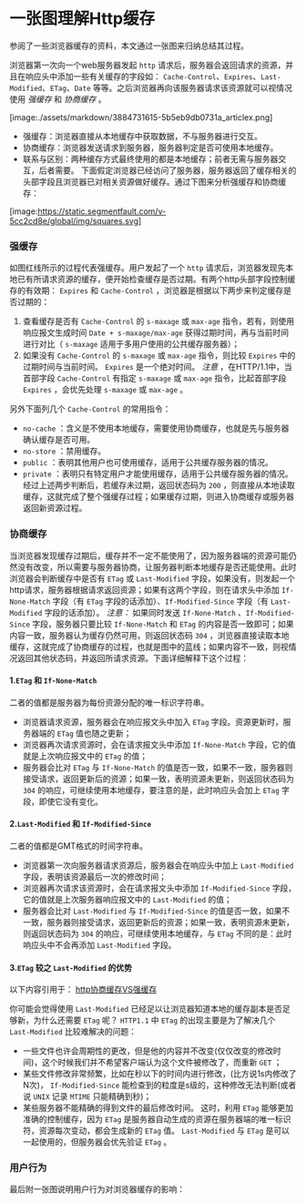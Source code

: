 # 一张图理解Http缓存
参阅了一些浏览器缓存的资料，本文通过一张图来归纳总结其过程。

浏览器第一次向一个web服务器发起 `http` 请求后，服务器会返回请求的资源，并且在响应头中添加一些有关缓存的字段如： `Cache-Control`、`Expires`、`Last-Modified`、`ETag`、`Date` 等等。之后浏览器再向该服务器请求该资源就可以视情况使用 *强缓存* 和 *协商缓存* 。


[image:./assets/markdown/3884731615-5b5eb9db0731a_articlex.png]


* 强缓存：浏览器直接从本地缓存中获取数据，不与服务器进行交互。
* 协商缓存：浏览器发送请求到服务器，服务器判定是否可使用本地缓存。
* 联系与区别：两种缓存方式最终使用的都是本地缓存；前者无需与服务器交互，后者需要。
下面假定浏览器已经访问了服务器，服务器返回了缓存相关的头部字段且浏览器已对相关资源做好缓存。通过下图来分析强缓存和协商缓存：

[image:https://static.segmentfault.com/v-5cc2cd8e/global/img/squares.svg]
### 强缓存

如图红线所示的过程代表强缓存。用户发起了一个 `http` 请求后，浏览器发现先本地已有所请求资源的缓存，便开始检查缓存是否过期。有两个http头部字段控制缓存的有效期： `Expires` 和 `Cache-Control` ，浏览器是根据以下两步来判定缓存是否过期的：

1. 查看缓存是否有 `Cache-Control` 的 `s-maxage` 或 `max-age` 指令，若有，则使用响应报文生成时间 `Date + s-maxage/max-age` 获得过期时间，再与当前时间进行对比（ `s-maxage` 适用于多用户使用的公共缓存服务器）；
2. 如果没有 `Cache-Control` 的 `s-maxage` 或 `max-age` 指令，则比较 `Expires` 中的过期时间与当前时间。 `Expires` 是一个绝对时间。
*注意* ，在HTTP/1.1中，当首部字段 `Cache-Control` 有指定 `s-maxage` 或 `max-age` 指令，比起首部字段 `Expires` ，会优先处理 `s-maxage` 或 `max-age` 。

另外下面列几个 `Cache-Control` 的常用指令：

* `no-cache` ：含义是不使用本地缓存，需要使用协商缓存，也就是先与服务器确认缓存是否可用。
* `no-store` ：禁用缓存。
* `public` ：表明其他用户也可使用缓存，适用于公共缓存服务器的情况。
* `private` ：表明只有特定用户才能使用缓存，适用于公共缓存服务器的情况。
经过上述两步判断后，若缓存未过期，返回状态码为 `200` ，则直接从本地读取缓存，这就完成了整个强缓存过程；如果缓存过期，则进入协商缓存或服务器返回新资源过程。

### 协商缓存

当浏览器发现缓存过期后，缓存并不一定不能使用了，因为服务器端的资源可能仍然没有改变，所以需要与服务器协商，让服务器判断本地缓存是否还能使用。此时浏览器会判断缓存中是否有 `ETag` 或 `Last-Modified` 字段，如果没有，则发起一个http请求，服务器根据请求返回资源；如果有这两个字段，则在请求头中添加 `If-None-Match` 字段（有 `ETag` 字段的话添加）、`If-Modified-Since` 字段（有 `Last-Modified` 字段的话添加）。 *注意：* 如果同时发送 `If-None-Match` 、`If-Modified-Since` 字段，服务器只要比较 `If-None-Match` 和 `ETag` 的内容是否一致即可；如果内容一致，服务器认为缓存仍然可用，则返回状态码 `304` ，浏览器直接读取本地缓存，这就完成了协商缓存的过程，也就是图中的蓝线；如果内容不一致，则视情况返回其他状态码，并返回所请求资源。下面详细解释下这个过程：

#### 1.`ETag` 和 `If-None-Match`

二者的值都是服务器为每份资源分配的唯一标识字符串。

* 浏览器请求资源，服务器会在响应报文头中加入 `ETag` 字段。资源更新时，服务器端的 `ETag` 值也随之更新；
* 浏览器再次请求资源时，会在请求报文头中添加 `If-None-Match` 字段，它的值就是上次响应报文中的 `ETag` 的值；
* 服务器会比对 `ETag` 与 `If-None-Match` 的值是否一致，如果不一致，服务器则接受请求，返回更新后的资源；如果一致，表明资源未更新，则返回状态码为 `304` 的响应，可继续使用本地缓存，要注意的是，此时响应头会加上 `ETag` 字段，即使它没有变化。
#### 2.`Last-Modified` 和 `If-Modified-Since`

二者的值都是GMT格式的时间字符串。

* 浏览器第一次向服务器请求资源后，服务器会在响应头中加上 `Last-Modified` 字段，表明该资源最后一次的修改时间；
* 浏览器再次请求该资源时，会在请求报文头中添加 `If-Modified-Since` 字段，它的值就是上次服务器响应报文中的 `Last-Modified` 的值；
* 服务器会比对 `Last-Modified` 与 `If-Modified-Since` 的值是否一致，如果不一致，服务器则接受请求，返回更新后的资源；如果一致，表明资源未更新，则返回状态码为 `304` 的响应，可继续使用本地缓存，与 `ETag` 不同的是：此时响应头中不会再添加 `Last-Modified` 字段。
#### 3.`ETag` 较之 `Last-Modified` 的优势

以下内容引用于： [http协商缓存VS强缓存](https://www.cnblogs.com/wonyun/p/5524617.html)

你可能会觉得使用 `Last-Modified` 已经足以让浏览器知道本地的缓存副本是否足够新，为什么还需要 `ETag` 呢？ `HTTP1.1` 中 `ETag` 的出现主要是为了解决几个 `Last-Modified` 比较难解决的问题：

* 一些文件也许会周期性的更改，但是他的内容并不改变(仅仅改变的修改时间)，这个时候我们并不希望客户端认为这个文件被修改了，而重新 `GET` ；
* 某些文件修改非常频繁，比如在秒以下的时间内进行修改，(比方说1s内修改了N次)， `If-Modified-Since` 能检查到的粒度是s级的，这种修改无法判断(或者说 `UNIX` 记录 `MTIME` 只能精确到秒)；
* 某些服务器不能精确的得到文件的最后修改时间。
这时，利用 `ETag` 能够更加准确的控制缓存，因为 `ETag` 是服务器自动生成的资源在服务器端的唯一标识符，资源每次变动，都会生成新的 `ETag` 值。 `Last-Modified` 与 `ETag` 是可以一起使用的，但服务器会优先验证 `ETag` 。

### 用户行为

最后附一张图说明用户行为对浏览器缓存的影响：
